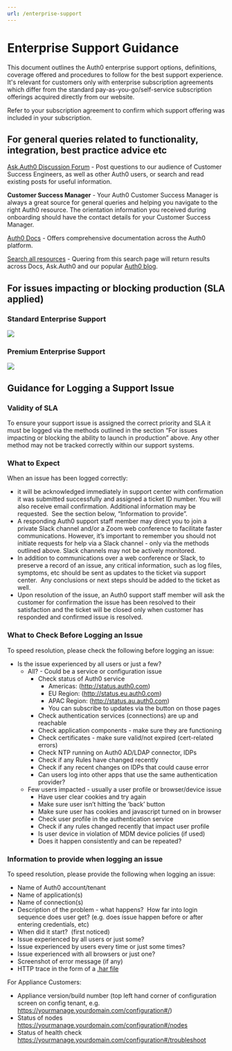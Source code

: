 ```yaml
---
url: /enterprise-support
---
```


# Enterprise Support Guidance

This document outlines the Auth0 enterprise support options, definitions, coverage offered and procedures to follow for the best support experience.  It's relevant for customers only with enterprise subscription agreements which differ from the standard pay-as-you-go/self-service subscription offerings acquired directly from our website.

Refer to your subscription agreement to confirm which support offering was included in your subscription.

## For general queries related to functionality, integration, best practice advice etc

[Ask.Auth0 Discussion Forum](https://ask.auth0.com) - Post questions to our audience of Customer Success Engineers, as well as other Auth0 users, or search and read existing posts for useful information.

__Customer Success Manager__ - Your Auth0 Customer Success Manager is always a great source for general queries and helping you navigate to the right Auth0 resource.  The orientation information you received during onboarding should have the contact details for your Customer Success Manager.

[Auth0 Docs](https://auth0.com/docs) - Offers comprehensive documentation across the Auth0 platform.

[Search all resources](https://auth0.com/docs/search#gsc.tab=0) - Quering from this search page will return results across Docs, Ask.Auth0 and our popular [Auth0 blog](https://auth0.com/blog).

## For issues impacting or blocking production (SLA applied)

### Standard Enterprise Support

![](https://docs.google.com/drawings/d/1rtsaGO511GtRGA0ubg0-ReTpwITBEKOUyS75e7SI3mc/pub?w=1439&h=710)


### Premium Enterprise Support


![](https://docs.google.com/drawings/d/1xd1oNTGDMbrScqeFVEb_9ykW8GLyDOBELenyZmiVCmA/pub?w=1440&h=792)


## Guidance for Logging a Support Issue

### Validity of SLA

To ensure your support issue is assigned the correct priority and SLA it must be logged via the methods outlined in the section “For issues impacting or blocking the ability to launch in production” above.  Any other method may not be tracked correctly within our support systems.

### What to Expect

When an issue has been logged correctly:

* it will be acknowledged immediately in support center with confirmation it was submitted successfully and assigned a ticket ID number.  You will also receive email confirmation.  Additional information may be requested.  See the section below, “Information to provide”.
* A responding Auth0 support staff member may direct you to join a private Slack channel and/or a Zoom web conference to facilitate faster communications.  However, it’s important to remember you should not initiate requests for help via a Slack channel - only via the methods outlined above. Slack channels may not be actively monitored.
* In addition to communications over a web conference or Slack, to preserve a record of an issue, any critical information, such as log files, symptoms, etc should be sent as updates to the ticket via support center.  Any conclusions or next steps should be added to the ticket as well.
* Upon resolution of the issue, an Auth0 support staff member will ask the customer for confirmation the issue has been resolved to their satisfaction and the ticket will be closed only when customer has responded and confirmed issue is resolved.

### What to Check Before Logging an Issue

To speed resolution, please check the following before logging an issue:

* Is the issue experienced by all users or just a few?
	* All? - Could be a service or configuration issue
		* Check status of Auth0 service 
			* Americas: (http://status.auth0.com)
			* EU Region: (http://status.eu.auth0.com)
			* APAC Region: (http://status.au.auth0.com)
			* You can subscribe to updates via the button on those pages
		* Check authentication services (connections) are up and reachable
		* Check application components - make sure they are functioning
		* Check certificates - make sure valid/not expired (cert-related errors)
		* Check NTP running on Auth0 AD/LDAP connector, IDPs
		* Check if any Rules have changed recently
		* Check if any recent changes on IDPs that could cause error
		* Can users log into other apps that use the same authentication provider?
	* Few users impacted - usually a user profile or browser/device issue
		* Have user clear cookies and try again
		* Make sure user isn’t hitting the ‘back’ button
		* Make sure user has cookies and javascript turned on in browser
		* Check user profile in the authentication service
		* Check if any rules changed recently that impact user profile
		* Is user device in violation of MDM device policies (if used)
		* Does it happen consistently and can be repeated?


### Information to provide when logging an issue

To speed resolution, please provide the following when logging an issue:

* Name of Auth0 account/tenant
* Name of application(s)
* Name of connection(s)
* Description of the problem - what happens?  How far into login sequence does user get? (e.g. does issue happen before or after entering credentials, etc)
* When did it start?  (first noticed)
* Issue experienced by all users or just some?
* Issue experienced by users every time or just some times?
* Issue experienced with all browsers or just one?
* Screenshot of error message (if any)
* HTTP trace in the form of a [.har file](http://auth0.com/docs/har)

For Appliance Customers:
* Appliance version/build number (top left hand corner of configuration screen on config tenant, e.g. https://yourmanage.yourdomain.com/configuration#/)
* Status of nodes https://yourmanage.yourdomain.com/configuration#/nodes
* Status of health check https://yourmanage.yourdomain.com/configuration#/troubleshoot


